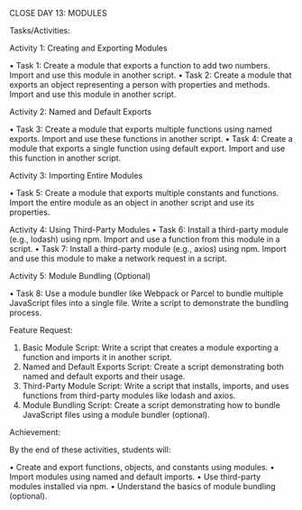 CLOSE DAY 13: MODULES

Tasks/Activities:

Activity 1: Creating and Exporting Modules

• Task 1: Create a module that exports a function to add two numbers. Import and use this module in another script.
• Task 2: Create a module that exports an object representing a person with properties and methods. Import and use this module in another script. 

Activity 2: Named and Default Exports

• Task 3: Create a module that exports multiple functions using named exports. Import and use these functions in another script.
• Task 4: Create a module that exports a single function using default export. Import and use this function in another script.

Activity 3: Importing Entire Modules

• Task 5: Create a module that exports multiple constants and functions. Import the entire module as an object in another script and use its properties. 

Activity 4: Using Third-Party Modules
• Task 6: Install a third-party module (e.g., lodash) using npm. Import and use a function from this module in a script.
• Task 7: Install a third-party module (e.g., axios) using npm. Import and use this module to make a network request in a script.

Activity 5: Module Bundling (Optional)

• Task 8: Use a module bundler like Webpack or Parcel to bundle multiple JavaScript files into a single file. Write a script to demonstrate the bundling process. 

Feature Request:

1. Basic Module Script: Write a script that creates a module exporting a function and imports it in another script.
2. Named and Default Exports Script: Create a script demonstrating both named and default exports and their usage.
3. Third-Party Module Script: Write a script that installs, imports, and uses functions from third-party modules like lodash and axios.
4. Module Bundling Script: Create a script demonstrating how to bundle JavaScript files using a module bundler (optional).

Achievement:

By the end of these activities, students will:

• Create and export functions, objects, and constants using modules.
• Import modules using named and default imports.
• Use third-party modules installed via npm.
• Understand the basics of module bundling (optional).